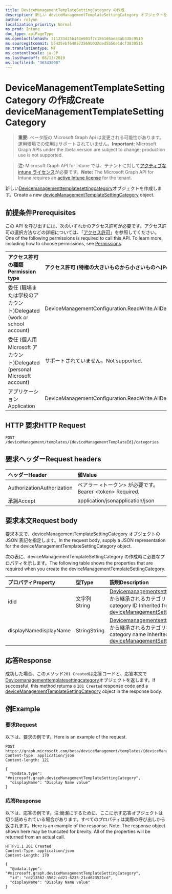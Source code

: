 ```yaml
---
title: DeviceManagementTemplateSettingCategory の作成
description: 新しい deviceManagementTemplateSettingCategory オブジェクトを作成します。
author: rolyon
localization_priority: Normal
ms.prod: Intune
doc_type: apiPageType
ms.openlocfilehash: 311233d25b144e601f7c1861d6aea4ab338c9510
ms.sourcegitcommit: b5425ebf648572569b032ded5b56e1dcf3830515
ms.translationtype: MT
ms.contentlocale: ja-JP
ms.lasthandoff: 08/13/2019
ms.locfileid: "36343098"
---
```

# <a name="create-devicemanagementtemplatesettingcategory"></a><span data-ttu-id="235bf-103">DeviceManagementTemplateSettingCategory の作成</span><span class="sxs-lookup"><span data-stu-id="235bf-103">Create deviceManagementTemplateSettingCategory</span></span>

> <span data-ttu-id="235bf-104">**重要:** ベータ版の Microsoft Graph Api は変更される可能性があります。運用環境での使用はサポートされていません。</span><span class="sxs-lookup"><span data-stu-id="235bf-104">**Important:** Microsoft Graph APIs under the /beta version are subject to change; production use is not supported.</span></span>

> <span data-ttu-id="235bf-105">**注:** Microsoft Graph API for Intune では、テナントに対して[アクティブな intune ライセンス](https://go.microsoft.com/fwlink/?linkid=839381)が必要です。</span><span class="sxs-lookup"><span data-stu-id="235bf-105">**Note:** The Microsoft Graph API for Intune requires an [active Intune license](https://go.microsoft.com/fwlink/?linkid=839381) for the tenant.</span></span>

<span data-ttu-id="235bf-106">新しい[Devicemanagementtemplatesettingcategory](../resources/intune-deviceintent-devicemanagementtemplatesettingcategory.md)オブジェクトを作成します。</span><span class="sxs-lookup"><span data-stu-id="235bf-106">Create a new [deviceManagementTemplateSettingCategory](../resources/intune-deviceintent-devicemanagementtemplatesettingcategory.md) object.</span></span>

## <a name="prerequisites"></a><span data-ttu-id="235bf-107">前提条件</span><span class="sxs-lookup"><span data-stu-id="235bf-107">Prerequisites</span></span>
<span data-ttu-id="235bf-p101">この API を呼び出すには、次のいずれかのアクセス許可が必要です。アクセス許可の選択方法などの詳細については、「[アクセス許可](/graph/permissions-reference)」を参照してください。</span><span class="sxs-lookup"><span data-stu-id="235bf-p101">One of the following permissions is required to call this API. To learn more, including how to choose permissions, see [Permissions](/graph/permissions-reference).</span></span>

|<span data-ttu-id="235bf-110">アクセス許可の種類</span><span class="sxs-lookup"><span data-stu-id="235bf-110">Permission type</span></span>|<span data-ttu-id="235bf-111">アクセス許可 (特権の大きいものから小さいものへ)</span><span class="sxs-lookup"><span data-stu-id="235bf-111">Permissions (from most to least privileged)</span></span>|
|:---|:---|
|<span data-ttu-id="235bf-112">委任 (職場または学校のアカウント)</span><span class="sxs-lookup"><span data-stu-id="235bf-112">Delegated (work or school account)</span></span>|<span data-ttu-id="235bf-113">DeviceManagementConfiguration.ReadWrite.All</span><span class="sxs-lookup"><span data-stu-id="235bf-113">DeviceManagementConfiguration.ReadWrite.All</span></span>|
|<span data-ttu-id="235bf-114">委任 (個人用 Microsoft アカウント)</span><span class="sxs-lookup"><span data-stu-id="235bf-114">Delegated (personal Microsoft account)</span></span>|<span data-ttu-id="235bf-115">サポートされていません。</span><span class="sxs-lookup"><span data-stu-id="235bf-115">Not supported.</span></span>|
|<span data-ttu-id="235bf-116">アプリケーション</span><span class="sxs-lookup"><span data-stu-id="235bf-116">Application</span></span>|<span data-ttu-id="235bf-117">DeviceManagementConfiguration.ReadWrite.All</span><span class="sxs-lookup"><span data-stu-id="235bf-117">DeviceManagementConfiguration.ReadWrite.All</span></span>|

## <a name="http-request"></a><span data-ttu-id="235bf-118">HTTP 要求</span><span class="sxs-lookup"><span data-stu-id="235bf-118">HTTP Request</span></span>
<!-- {
  "blockType": "ignored"
}
-->
``` http
POST /deviceManagement/templates/{deviceManagementTemplateId}/categories
```

## <a name="request-headers"></a><span data-ttu-id="235bf-119">要求ヘッダー</span><span class="sxs-lookup"><span data-stu-id="235bf-119">Request headers</span></span>
|<span data-ttu-id="235bf-120">ヘッダー</span><span class="sxs-lookup"><span data-stu-id="235bf-120">Header</span></span>|<span data-ttu-id="235bf-121">値</span><span class="sxs-lookup"><span data-stu-id="235bf-121">Value</span></span>|
|:---|:---|
|<span data-ttu-id="235bf-122">Authorization</span><span class="sxs-lookup"><span data-stu-id="235bf-122">Authorization</span></span>|<span data-ttu-id="235bf-123">ベアラー &lt;トークン&gt; が必要です。</span><span class="sxs-lookup"><span data-stu-id="235bf-123">Bearer &lt;token&gt; Required.</span></span>|
|<span data-ttu-id="235bf-124">承諾</span><span class="sxs-lookup"><span data-stu-id="235bf-124">Accept</span></span>|<span data-ttu-id="235bf-125">application/json</span><span class="sxs-lookup"><span data-stu-id="235bf-125">application/json</span></span>|

## <a name="request-body"></a><span data-ttu-id="235bf-126">要求本文</span><span class="sxs-lookup"><span data-stu-id="235bf-126">Request body</span></span>
<span data-ttu-id="235bf-127">要求本文で、deviceManagementTemplateSettingCategory オブジェクトの JSON 表記を指定します。</span><span class="sxs-lookup"><span data-stu-id="235bf-127">In the request body, supply a JSON representation for the deviceManagementTemplateSettingCategory object.</span></span>

<span data-ttu-id="235bf-128">次の表に、deviceManagementTemplateSettingCategory の作成時に必要なプロパティを示します。</span><span class="sxs-lookup"><span data-stu-id="235bf-128">The following table shows the properties that are required when you create the deviceManagementTemplateSettingCategory.</span></span>

|<span data-ttu-id="235bf-129">プロパティ</span><span class="sxs-lookup"><span data-stu-id="235bf-129">Property</span></span>|<span data-ttu-id="235bf-130">型</span><span class="sxs-lookup"><span data-stu-id="235bf-130">Type</span></span>|<span data-ttu-id="235bf-131">説明</span><span class="sxs-lookup"><span data-stu-id="235bf-131">Description</span></span>|
|:---|:---|:---|
|<span data-ttu-id="235bf-132">id</span><span class="sxs-lookup"><span data-stu-id="235bf-132">id</span></span>|<span data-ttu-id="235bf-133">文字列</span><span class="sxs-lookup"><span data-stu-id="235bf-133">String</span></span>|<span data-ttu-id="235bf-134">[Devicemanagementsettingcategory](../resources/intune-deviceintent-devicemanagementsettingcategory.md)から継承されるカテゴリ ID</span><span class="sxs-lookup"><span data-stu-id="235bf-134">The category ID Inherited from [deviceManagementSettingCategory](../resources/intune-deviceintent-devicemanagementsettingcategory.md)</span></span>|
|<span data-ttu-id="235bf-135">displayName</span><span class="sxs-lookup"><span data-stu-id="235bf-135">displayName</span></span>|<span data-ttu-id="235bf-136">String</span><span class="sxs-lookup"><span data-stu-id="235bf-136">String</span></span>|<span data-ttu-id="235bf-137">[Devicemanagementsettingcategory](../resources/intune-deviceintent-devicemanagementsettingcategory.md)から継承されるカテゴリ名</span><span class="sxs-lookup"><span data-stu-id="235bf-137">The category name Inherited from [deviceManagementSettingCategory](../resources/intune-deviceintent-devicemanagementsettingcategory.md)</span></span>|



## <a name="response"></a><span data-ttu-id="235bf-138">応答</span><span class="sxs-lookup"><span data-stu-id="235bf-138">Response</span></span>
<span data-ttu-id="235bf-139">成功した場合、このメソッド`201 Created`は応答コードと、応答本文で[Devicemanagementtemplatesettingcategory](../resources/intune-deviceintent-devicemanagementtemplatesettingcategory.md)オブジェクトを返します。</span><span class="sxs-lookup"><span data-stu-id="235bf-139">If successful, this method returns a `201 Created` response code and a [deviceManagementTemplateSettingCategory](../resources/intune-deviceintent-devicemanagementtemplatesettingcategory.md) object in the response body.</span></span>

## <a name="example"></a><span data-ttu-id="235bf-140">例</span><span class="sxs-lookup"><span data-stu-id="235bf-140">Example</span></span>

### <a name="request"></a><span data-ttu-id="235bf-141">要求</span><span class="sxs-lookup"><span data-stu-id="235bf-141">Request</span></span>
<span data-ttu-id="235bf-142">以下は、要求の例です。</span><span class="sxs-lookup"><span data-stu-id="235bf-142">Here is an example of the request.</span></span>
``` http
POST https://graph.microsoft.com/beta/deviceManagement/templates/{deviceManagementTemplateId}/categories
Content-type: application/json
Content-length: 121

{
  "@odata.type": "#microsoft.graph.deviceManagementTemplateSettingCategory",
  "displayName": "Display Name value"
}
```

### <a name="response"></a><span data-ttu-id="235bf-143">応答</span><span class="sxs-lookup"><span data-stu-id="235bf-143">Response</span></span>
<span data-ttu-id="235bf-p102">以下は、応答の例です。注:簡潔にするために、ここに示す応答オブジェクトは切り詰められている場合があります。すべてのプロパティは実際の呼び出しから返されます。</span><span class="sxs-lookup"><span data-stu-id="235bf-p102">Here is an example of the response. Note: The response object shown here may be truncated for brevity. All of the properties will be returned from an actual call.</span></span>
``` http
HTTP/1.1 201 Created
Content-Type: application/json
Content-Length: 170

{
  "@odata.type": "#microsoft.graph.deviceManagementTemplateSettingCategory",
  "id": "cd213562-3562-cd21-6235-21cd623521cd",
  "displayName": "Display Name value"
}
```







